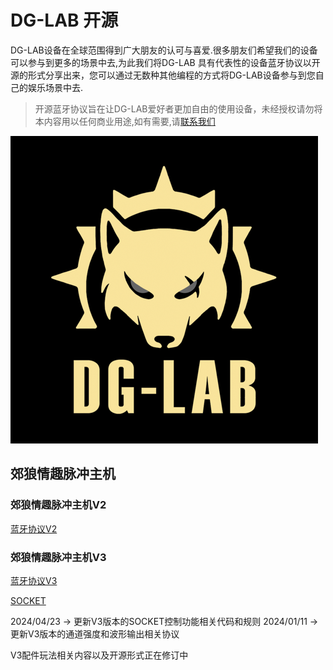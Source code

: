 # DG-LAB 开源
DG-LAB设备在全球范围得到广大朋友的认可与喜爱.很多朋友们希望我们的设备可以参与到更多的场景中去,为此我们将DG-LAB 具有代表性的设备蓝牙协议以开源的形式分享出来，您可以通过无数种其他编程的方式将DG-LAB设备参与到您自己的娱乐场景中去.

> 开源蓝牙协议旨在让DG-LAB爱好者更加自由的使用设备，未经授权请勿将本内容用以任何商业用途,如有需要,请[联系我们](https://www.dungeon-lab.com)

![郊狼电击器LOGO](image/DG-LAB_492.png)

## 郊狼情趣脉冲主机

### 郊狼情趣脉冲主机V2

[蓝牙协议V2](image/README_V2.md)

### 郊狼情趣脉冲主机V3

[蓝牙协议V3](image/README_V3.md)

[SOCKET](socket/README.md)

2024/04/23 -> 更新V3版本的SOCKET控制功能相关代码和规则
2024/01/11 -> 更新V3版本的通道强度和波形输出相关协议

V3配件玩法相关内容以及开源形式正在修订中
